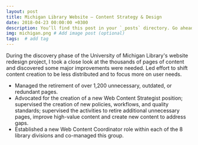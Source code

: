 ```yaml
---
layout: post
title: Michigan Library Website – Content Strategy & Design
date: 2018-04-23 00:00:00 +0300
description: You’ll find this post in your `_posts` directory. Go ahead and edit it and re-build the site to see your changes. # Add post description (optional)
img: michigan.png # Add image post (optional)
tags:  # add tag
---
```


During the discovery phase of the University of Michigan Library's website redesign project, I took a close look at the thousands of pages of content and discovered some major improvements were needed. 
Led effort to shift content creation to be less distributed and to focus more on user needs.
* Managed the retirement of over 1,200 unnecessary, outdated, or redundant pages.
* Advocated for the creation of a new Web Content Strategist position; supervised the creation of new policies, workflows, and quality standards; supervised the activities to retire additional unnecessary pages, improve high-value content and create new content to address gaps.
* Established a new Web Content Coordinator role within each of the 8 library divisions and co-managed this group.

<br />
